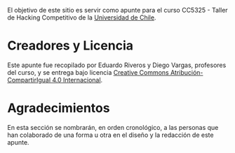 El objetivo de este sitio es servir como apunte para el curso CC5325 - Taller de Hacking Competitivo de la [Universidad de Chile](https://uchile.cl).

# Creadores y Licencia

Este apunte fue recopilado por Eduardo Riveros y Diego Vargas, profesores del curso, y se entrega bajo licencia <a rel="license" href="http://creativecommons.org/licenses/by-sa/4.0/">Creative Commons Atribución-CompartirIgual 4.0 Internacional</a>.

# Agradecimientos

En esta sección se nombrarán, en orden cronológico, a las personas que han colaborado de una forma u otra en el diseño y la redacción de este apunte.


